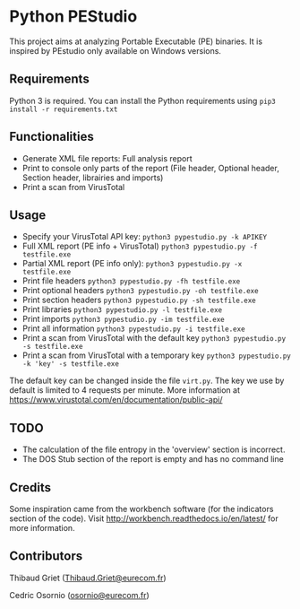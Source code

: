 # Python PEStudio

This project aims at analyzing Portable Executable (PE) binaries.
It is inspired by PEstudio only available on Windows versions.  


## Requirements

Python 3 is required. You can install the Python requirements  using
    `pip3 install -r requirements.txt`

## Functionalities
- Generate XML file reports: Full analysis report
- Print to console only parts of the report (File header, Optional header, Section header, librairies and imports)
- Print a scan from VirusTotal

## Usage
 - Specify your VirusTotal API key: `python3 pypestudio.py -k APIKEY`
 - Full XML report (PE info + VirusTotal) `python3 pypestudio.py -f testfile.exe`
 - Partial XML report (PE info only): `python3 pypestudio.py -x testfile.exe`
 - Print file headers `python3 pypestudio.py -fh testfile.exe`
 - Print optional headers `python3 pypestudio.py -oh testfile.exe`
 - Print section headers `python3 pypestudio.py -sh testfile.exe`
 - Print libraries `python3 pypestudio.py -l testfile.exe`
 - Print imports `python3 pypestudio.py -im testfile.exe`
 - Print all information `python3 pypestudio.py -i testfile.exe`
 - Print a scan from VirusTotal with the default key `python3 pypestudio.py -s testfile.exe`
 - Print a scan from VirusTotal with a temporary key `python3 pypestudio.py -k 'key' -s testfile.exe`

The default key can be changed inside the file `virt.py`. 
The key we use by default is limited to 4 requests per minute.
More information at https://www.virustotal.com/en/documentation/public-api/


 
## TODO
- The calculation of the file entropy in the 'overview' section is incorrect.
- The DOS Stub section of the report is empty and has no command line

## Credits 
Some inspiration came from the workbench software (for the indicators section of the code).
Visit http://workbench.readthedocs.io/en/latest/ for more information.
    

## Contributors
Thibaud Griet (Thibaud.Griet@eurecom.fr)

Cedric Osornio (osornio@eurecom.fr)
